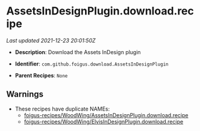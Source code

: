 # AssetsInDesignPlugin.download.recipe

_Last updated 2021-12-23 20:01:50Z_

- **Description**: Download the Assets InDesign plugin

- **Identifier**: `com.github.foigus.download.AssetsInDesignPlugin`

- **Parent Recipes**: `None`


## Warnings

- These recipes have duplicate NAMEs:
    - [foigus-recipes/WoodWing/AssetsInDesignPlugin.download.recipe](/autopkg-dupe-tracker/foigus-recipes/WoodWing/AssetsInDesignPlugin.download.recipe)
    - [foigus-recipes/WoodWing/ElvisInDesignPlugin.download.recipe](/autopkg-dupe-tracker/foigus-recipes/WoodWing/ElvisInDesignPlugin.download.recipe)